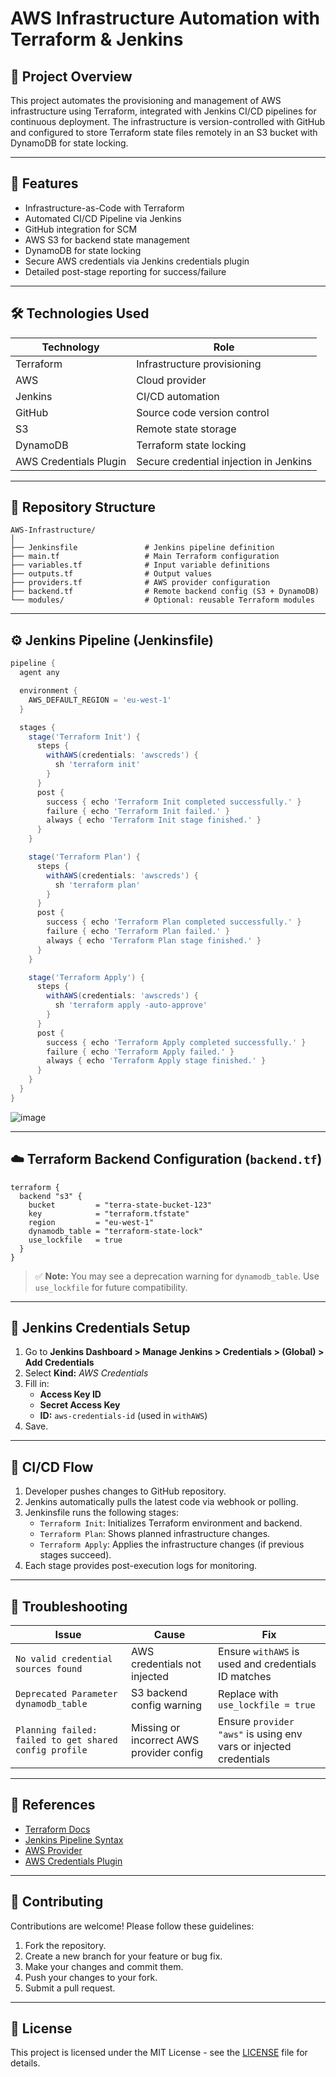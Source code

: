 # AWS Infrastructure Automation with Terraform & Jenkins

## 📁 Project Overview

This project automates the provisioning and management of AWS infrastructure using Terraform, integrated with Jenkins CI/CD pipelines for continuous deployment. The infrastructure is version-controlled with GitHub and configured to store Terraform state files remotely in an S3 bucket with DynamoDB for state locking.

---

## 📌 Features

- Infrastructure-as-Code with Terraform
- Automated CI/CD Pipeline via Jenkins
- GitHub integration for SCM
- AWS S3 for backend state management
- DynamoDB for state locking
- Secure AWS credentials via Jenkins credentials plugin
- Detailed post-stage reporting for success/failure

---

## 🛠️ Technologies Used

| Technology             | Role                                   |
| ---------------------- | -------------------------------------- |
| Terraform              | Infrastructure provisioning            |
| AWS                    | Cloud provider                         |
| Jenkins                | CI/CD automation                       |
| GitHub                 | Source code version control            |
| S3                     | Remote state storage                   |
| DynamoDB               | Terraform state locking                |
| AWS Credentials Plugin | Secure credential injection in Jenkins |

---

## 📂 Repository Structure

```
AWS-Infrastructure/
│
├── Jenkinsfile               # Jenkins pipeline definition
├── main.tf                   # Main Terraform configuration
├── variables.tf              # Input variable definitions
├── outputs.tf                # Output values
├── providers.tf              # AWS provider configuration
├── backend.tf                # Remote backend config (S3 + DynamoDB)
└── modules/                  # Optional: reusable Terraform modules
```

---

## ⚙️ Jenkins Pipeline (Jenkinsfile)

```groovy
pipeline {
  agent any

  environment {
    AWS_DEFAULT_REGION = 'eu-west-1'
  }

  stages {
    stage('Terraform Init') {
      steps {
        withAWS(credentials: 'awscreds') {
          sh 'terraform init'
        }
      }
      post {
        success { echo 'Terraform Init completed successfully.' }
        failure { echo 'Terraform Init failed.' }
        always { echo 'Terraform Init stage finished.' }
      }
    }

    stage('Terraform Plan') {
      steps {
        withAWS(credentials: 'awscreds') {
          sh 'terraform plan'
        }
      }
      post {
        success { echo 'Terraform Plan completed successfully.' }
        failure { echo 'Terraform Plan failed.' }
        always { echo 'Terraform Plan stage finished.' }
      }
    }

    stage('Terraform Apply') {
      steps {
        withAWS(credentials: 'awscreds') {
          sh 'terraform apply -auto-approve'
        }
      }
      post {
        success { echo 'Terraform Apply completed successfully.' }
        failure { echo 'Terraform Apply failed.' }
        always { echo 'Terraform Apply stage finished.' }
      }
    }
  }
}

```

![image](./Screenshots_prometheus_grafana/jens.png)

---

## ☁️ Terraform Backend Configuration (`backend.tf`)

```hcl
terraform {
  backend "s3" {
    bucket         = "terra-state-bucket-123"
    key            = "terraform.tfstate"
    region         = "eu-west-1"
    dynamodb_table = "terraform-state-lock"
    use_lockfile   = true
  }
}
```

> ✅ **Note:** You may see a deprecation warning for `dynamodb_table`. Use `use_lockfile` for future compatibility.

---

## 🔐 Jenkins Credentials Setup

1. Go to **Jenkins Dashboard > Manage Jenkins > Credentials > (Global) > Add Credentials**
2. Select **Kind:** _AWS Credentials_
3. Fill in:
   - **Access Key ID**
   - **Secret Access Key**
   - **ID:** `aws-credentials-id` (used in `withAWS`)
4. Save.

---

## 🔄 CI/CD Flow

1. Developer pushes changes to GitHub repository.
2. Jenkins automatically pulls the latest code via webhook or polling.
3. Jenkinsfile runs the following stages:
   - `Terraform Init`: Initializes Terraform environment and backend.
   - `Terraform Plan`: Shows planned infrastructure changes.
   - `Terraform Apply`: Applies the infrastructure changes (if previous stages succeed).
4. Each stage provides post-execution logs for monitoring.

---

## 🧪 Troubleshooting

| Issue                                                  | Cause                                    | Fix                                                               |
| ------------------------------------------------------ | ---------------------------------------- | ----------------------------------------------------------------- |
| `No valid credential sources found`                    | AWS credentials not injected             | Ensure `withAWS` is used and credentials ID matches               |
| `Deprecated Parameter dynamodb_table`                  | S3 backend config warning                | Replace with `use_lockfile = true`                                |
| `Planning failed: failed to get shared config profile` | Missing or incorrect AWS provider config | Ensure `provider "aws"` is using env vars or injected credentials |

---

## 📘 References

- [Terraform Docs](https://developer.hashicorp.com/terraform/docs)
- [Jenkins Pipeline Syntax](https://www.jenkins.io/doc/book/pipeline/syntax/)
- [AWS Provider](https://registry.terraform.io/providers/hashicorp/aws/latest/docs)
- [AWS Credentials Plugin](https://plugins.jenkins.io/aws-credentials/)

---

## 📝 Contributing

Contributions are welcome! Please follow these guidelines:

1. Fork the repository.
2. Create a new branch for your feature or bug fix.
3. Make your changes and commit them.
4. Push your changes to your fork.
5. Submit a pull request.

---

## 📝 License

This project is licensed under the MIT License - see the [LICENSE](./LICENSE) file for details.
